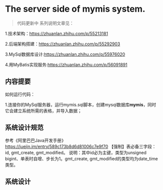 # The server side of mymis system.

>代码更新中
系列说明文章见：

1.技术架构：https://zhuanlan.zhihu.com/p/55213181

2.后端架构搭建：https://zhuanlan.zhihu.com/p/55292903

3.MySql数据库设计:https://zhuanlan.zhihu.com/p/55976020

4.用MyBatis实现服务:https://zhuanlan.zhihu.com/p/56091891

## 内容提要
如何运行代码：

1.连接你的MySql服务器，运行mymis.sql脚本，创建mysql数据库**mymis**，同时它会建立系统所需的表格，并导入数据；


## 系统设计规范
参考《阿里巴巴Java开发手册》https://juejin.im/entry/589c173b8d6d81006c7e9f70
【强制】表必备三字段：id, gmt_create, gmt_modified。 说明：其中id必为主键，类型为unsigned bigint、单表时自增、步长为1。gmt_create, gmt_modified的类型均为date_time类型。

## 系统设计









